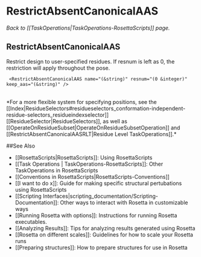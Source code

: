 # RestrictAbsentCanonicalAAS
*Back to [[TaskOperations|TaskOperations-RosettaScripts]] page.*
## RestrictAbsentCanonicalAAS

Restrict design to user-specified residues. If resnum is left as 0, the restriction will apply throughout the pose.

     <RestrictAbsentCanonicalAAS name="(&string)" resnum="(0 &integer)" keep_aas="(&string)" />

<br/>
*For a more flexible system for specifying positions, see the [[Index|ResidueSelectors#residueselectors_conformation-independent-residue-selectors_residueindexselector]] [[ResidueSelector|ResidueSelectors]], as well as [[OperateOnResidueSubset|OperateOnResidueSubsetOperation]] and [[RestrictAbsentCanonicalAASRLT|Residue Level TaskOperations]].*

##See Also

* [[RosettaScripts|RosettaScripts]]: Using RosettaScripts
* [[Task Operations | TaskOperations-RosettaScripts]]: Other TaskOperations in RosettaScripts
* [[Conventions in RosettaScripts|RosettaScripts-Conventions]]
* [[I want to do x]]: Guide for making specific structural pertubations using RosettaScripts
* [[Scripting Interfaces|scripting_documentation/Scripting-Documentation]]: Other ways to interact with Rosetta in customizable ways
* [[Running Rosetta with options]]: Instructions for running Rosetta executables.
* [[Analyzing Results]]: Tips for analyzing results generated using Rosetta
* [[Rosetta on different scales]]: Guidelines for how to scale your Rosetta runs
* [[Preparing structures]]: How to prepare structures for use in Rosetta